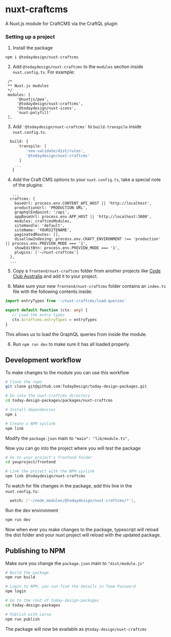 # nuxt-craftcms
A Nuxt.js module for CraftCMS via the CraftQL plugin


### Setting up a project

1. Install the package
```
npm i @todaydesign/nuxt-craftcms
```

2. Add `@todaydesign/nuxt-craftcms` to the `modules` section inside `nuxt.config.ts`.
   For example:
```
 /*
 ** Nuxt.js modules
 */
 modules: [
     '@nuxtjs/pwa',
     '@todaydesign/nuxt-craftcms',
     '@todaydesign/nuxt-icons',
     'nuxt-polyfill'
 ],
 ```

3. Add `'@todaydesign/nuxt-craftcms'` to `build.transpile` inside `nuxt.config.ts`.  

```typescript
  build: {
      transpile: [
         'vee-validate/dist/rules',
         '@todaydesign/nuxt-craftcms'
      ]
    ...
   }
```

4. Add the Craft CMS options to your `nuxt.config.ts`, take a special note of the plugins:

```
   ...
  craftcms: {
    baseUrl: process.env.CONTENT_API_HOST || 'http://localhost',
    productionUrl: 'PRODUCTION URL',
    graphqlEndpoint: '/api',
    appBaseUrl: process.env.APP_HOST || 'http://localhost:3000',
    modules: craftcmsModules,
    siteHandle: 'default',
    siteName: 'YOURSITENAME',
    paginatedRoutes: [],
    disallowIndexing: process.env.CRAFT_ENVIRONMENT !== 'production' || process.env.PREVIEW_MODE === '1',
    showEditBtn: process.env.PREVIEW_MODE === '1',
    plugins: ['~/nuxt-craftcms']
  },
  ...
```

5. Copy a `frontend/nuxt-craftcms` folder from another projects like [Code Club Australia](https://github.com/TodayDesign/codeclubau-org/tree/develop/frontend/nuxt-craftcms) and add it to your project.

6. Make sure your new `frontend/nuxt-craftcms` folder contains an `index.ts` file with the following contents inside:

```typescript
import entryTypes from '~/nuxt-craftcms/load-queries'

export default function (ctx: any) {
   // Load the entry types
   ctx.$craftcms.entryTypes = entryTypes
}
```

This allows us to load the GraphQL queries from inside the module.

6. Run `npm run dev` to make sure it has all loaded properly.


## Development workflow

To make changes to the module you can use this workflow

```bash
# Clone the repo
git clone git@github.com:TodayDesign/today-design-packages.git

# Go into the nuxt-craftcms directory
cd today-design-packages/packages/nuxt-craftcms   

# Install dependencies
npm i

# Create a NPM syslink
npm link
```

Modify the `package.json` main to `"main": "lib/module.ts",`

Now you can go into the project where you will test the package

```bash 
# Go to your project's frontend folder
cd youproject/frontend

# Link the project with the NPM syslink
npm link @todaydesign/nuxt-craftcms
```

To watch for file changes in the package, add this line in the `nuxt.config.ts`:
```bash
  watch: ['~/node_modules/@todaydesign/nuxt-craftcms/*'],
```

Run the dev environment
```bash
npm run dev
```

Now when ever you make changes to the package, typescript will reload the dist folder and your nuxt project will reload with the updated package.

## Publishing to NPM

Make sure you change the `package.json` main to `"dist/module.js"`

```bash
# Build the package
npm run build

# Login to NPM, you can find the details in Team Password
npm login

# Go to the root of today-design-packages
cd today-design-packages

# Publish with Lerna
npm run publish
```
The package will now be available as `@today-design/nuxt-craftcms`



